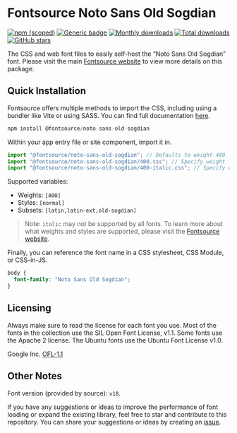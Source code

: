 # Fontsource Noto Sans Old Sogdian

[![npm (scoped)](https://img.shields.io/npm/v/@fontsource/noto-sans-old-sogdian?color=brightgreen)](https://www.npmjs.com/package/@fontsource/noto-sans-old-sogdian) [![Generic badge](https://img.shields.io/badge/fontsource-passing-brightgreen)](https://github.com/fontsource/fontsource) [![Monthly downloads](https://badgen.net/npm/dm/@fontsource/noto-sans-old-sogdian)](https://github.com/fontsource/fontsource) [![Total downloads](https://badgen.net/npm/dt/@fontsource/noto-sans-old-sogdian)](https://github.com/fontsource/fontsource) [![GitHub stars](https://img.shields.io/github/stars/fontsource/fontsource.svg?style=social&label=Star)](https://github.com/fontsource/fontsource/stargazers)

The CSS and web font files to easily self-host the “Noto Sans Old Sogdian” font. Please visit the main [Fontsource website](https://fontsource.org/fonts/noto-sans-old-sogdian) to view more details on this package.

## Quick Installation

Fontsource offers multiple methods to import the CSS, including using a bundler like Vite or using SASS. You can find full documentation [here](https://fontsource.org/docs/getting-started/introduction).

```javascript
npm install @fontsource/noto-sans-old-sogdian
```

Within your app entry file or site component, import it in.

```javascript
import "@fontsource/noto-sans-old-sogdian"; // Defaults to weight 400
import "@fontsource/noto-sans-old-sogdian/400.css"; // Specify weight
import "@fontsource/noto-sans-old-sogdian/400-italic.css"; // Specify weight and style
```

Supported variables:
- Weights: `[400]`
- Styles: `[normal]`
- Subsets: `[latin,latin-ext,old-sogdian]`

> Note: `italic` may not be supported by all fonts. To learn more about what weights and styles are supported, please visit the [Fontsource website](https://fontsource.org/fonts/noto-sans-old-sogdian).

Finally, you can reference the font name in a CSS stylesheet, CSS Module, or CSS-in-JS.

```css
body {
  font-family: "Noto Sans Old Sogdian";
}
```

## Licensing
Always make sure to read the license for each font you use. Most of the fonts in the collection use the SIL Open Font License, v1.1. Some fonts use the Apache 2 license. The Ubuntu fonts use the Ubuntu Font License v1.0.

Google Inc.
[OFL-1.1](http://scripts.sil.org/OFL)

## Other Notes
Font version (provided by source): `v18`.

If you have any suggestions or ideas to improve the performance of font loading or expand the existing library, feel free to star and contribute to this repository. You can share your suggestions or ideas by creating an [issue](https://github.com/fontsource/fontsource/issues).